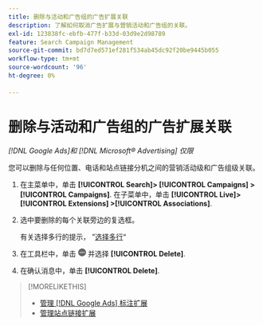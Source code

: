 ```yaml
---
title: 删除与活动和广告组的广告扩展关联
description: 了解如何取消广告扩展与营销活动和广告组的关联。
exl-id: 123838fc-ebfb-477f-b33d-03d9e2d98789
feature: Search Campaign Management
source-git-commit: bd7d7ed571ef281f534ab45dc92f20be9445b055
workflow-type: tm+mt
source-wordcount: '96'
ht-degree: 0%

---
```


# 删除与活动和广告组的广告扩展关联

*[!DNL Google Ads]和 [!DNL Microsoft® Advertising] 仅限*

您可以删除与任何位置、电话和站点链接分机之间的营销活动级和广告组级关联。

1. 在主菜单中，单击 **[!UICONTROL Search]> [!UICONTROL Campaigns] >[!UICONTROL Campaigns]**. 在子菜单中，单击 **[!UICONTROL Live]> [!UICONTROL Extensions] >[!UICONTROL Associations]**.

1. 选中要删除的每个关联旁边的复选框。

   有关选择多行的提示， ”[选择多行](/help/search-social-commerce/common-tasks/navigation-editing-selection/multiple-rows-select.md)“

1. 在工具栏中，单击 ![更多](/help/search-social-commerce/assets/more.png "更多") 并选择 **[!UICONTROL Delete]**.

1. 在确认消息中，单击 **[!UICONTROL Delete]**.

>[!MORELIKETHIS]
>
>* [管理 [!DNL Google Ads] 标注扩展](/help/search-social-commerce/campaign-management/campaigns/callout-extension-manage.md)
>* [管理站点链接扩展](sitelink-extension-manage.md)
